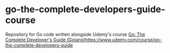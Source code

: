 # go-the-complete-developers-guide-course
Repository for Go code written alongside Udemy's course [Go: The Complete Developer's Guide (Golang)](https://www.udemy.com/course/go-the-complete-developers-guide)https://www.udemy.com/course/go-the-complete-developers-guide
